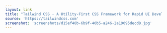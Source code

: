 ```yaml
---
layout: link
title: "Tailwind CSS - A Utility-First CSS Framework for Rapid UI Development"
source: 'https://tailwindcss.com'
screenshot: 'screenshots/d15ef40b-6b9f-40b5-a246-2a19095decd8.jpg'
---
```


